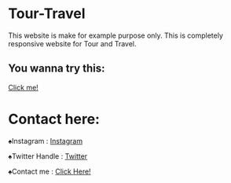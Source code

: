 # Tour-Travel
This website is make for example purpose only. This is completely responsive website for Tour and Travel.



## You wanna try this:


<a type="button" href="https://touraurtravel.netlify.app">Click me!</a>


# Contact here:
♠Instagram :
<a type="button" href="https://www.instagram.com/pankajmourya0070">Instagram</a>







♠Twitter Handle :
 <a type="button" href="https://twitter.com/PankajjjMourya">Twitter</a>





♠Contact me : 
<a type="button" href="https://linktr.ee/pankajmourya007">Click Here!</a>


